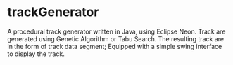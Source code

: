 # trackGenerator
A procedural track generator written in Java, using Eclipse Neon. 
Track are generated using Genetic Algorithm or Tabu Search. The resulting track are in the form of track data segment; Equipped with a simple swing interface to display the track.


